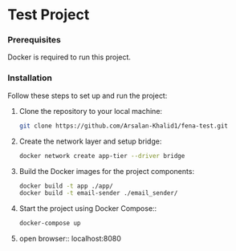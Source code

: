 # Test Project

### Prerequisites

Docker is required to run this project.

### Installation

Follow these steps to set up and run the project:

1. Clone the repository to your local machine:

   ```bash
   git clone https://github.com/Arsalan-Khalid1/fena-test.git

   ```

2. Create the network layer and setup bridge:

   ```bash
   docker network create app-tier --driver bridge

   ```

3. Build the Docker images for the project components:

   ```bash
   docker build -t app ./app/
   docker build -t email-sender ./email_sender/

   ```

4. Start the project using Docker Compose::

   ```bash
   docker-compose up
   ```

5. open browser::
   localhost:8080
